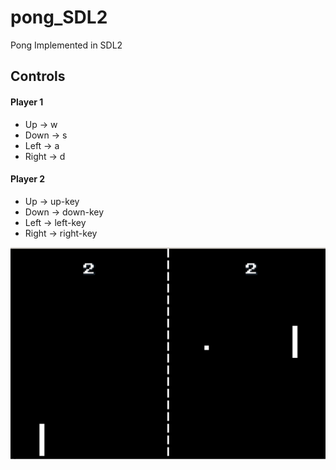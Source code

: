 # pong_SDL2
Pong Implemented in SDL2
## Controls
#### Player 1 
- Up -> w
- Down -> s
- Left -> a
- Right -> d
#### Player 2 
- Up -> up-key
- Down -> down-key
- Left -> left-key
- Right -> right-key

![plot](./gamePlay.png)
